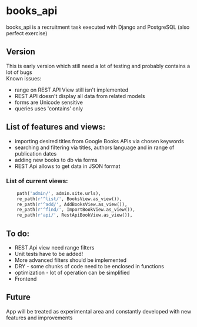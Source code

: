 # books_api

books_api is a recruitment task executed with Django and PostgreSQL (also perfect exercise)

## Version

This is early version which still need a lot of testing and probably  contains a lot of bugs\
Known issues:
- range on REST API View still isn't implemented
- REST API doesn't display all data from related models
- forms are Unicode sensitive
- queries uses 'contains' only


## List of features and views:
- importing desired titles from Google Books APIs via chosen keywords
- searching and filtering via titles, authors language and in range of publication dates
- adding new books to db via forms
- REST Api allows to get data in JSON format


### List of current views:

```python
    path('admin/', admin.site.urls),
    re_path(r'^list/', BooksView.as_view()),
    re_path(r'^add/', AddBooksView.as_view()),
    re_path(r'^find/', ImportBookView.as_view()),
    re_path(r'api/', RestApiBookView.as_view()),
```



## To do:
- REST Api view need range filters
- Unit tests have to be added!
- More advanced filters should be implemented
- DRY - some chunks of code need to be enclosed in functions
- optimization - lot of operation can be simplified
- Frontend
## Future
App will be treated as experimental area and constantly developed with new features and improvements

